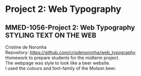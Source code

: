 # Project 2: Web Typography
## MMED-1056-Project 2: Web Typography STYLING TEXT ON THE WEB
Cristine de Noronha<br>
Repository: <a>https://github.com/crisdenoronha/web_typography<a><br>
Homework to prepare students for the midterm project.<br>
The webpage was slyle to look like a beer website.<br>
I used the colours and font-family of the Molson beer.<br>


